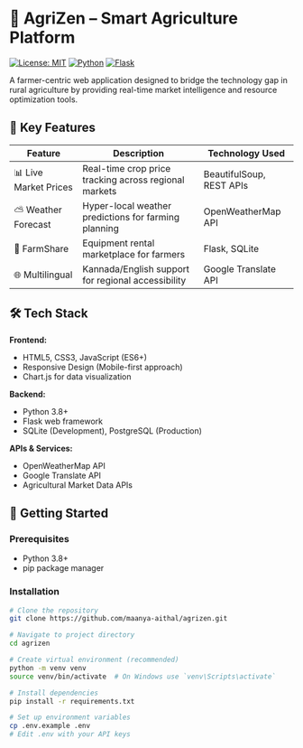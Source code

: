 # 🌾 AgriZen – Smart Agriculture Platform

[![License: MIT](https://img.shields.io/badge/License-MIT-green.svg)](https://opensource.org/licenses/MIT)
[![Python](https://img.shields.io/badge/Python-3.8%2B-blue.svg)](https://www.python.org/)
[![Flask](https://img.shields.io/badge/Flask-2.0%2B-lightgrey.svg)](https://flask.palletsprojects.com/)

A farmer-centric web application designed to bridge the technology gap in rural agriculture by providing real-time market intelligence and resource optimization tools.

## 🌟 Key Features

| Feature | Description | Technology Used |
|---------|------------|-----------------|
| 📊 Live Market Prices | Real-time crop price tracking across regional markets | BeautifulSoup, REST APIs |
| ⛅ Weather Forecast | Hyper-local weather predictions for farming planning | OpenWeatherMap API |
| 🔄 FarmShare | Equipment rental marketplace for farmers | Flask, SQLite |
| 🌐 Multilingual | Kannada/English support for regional accessibility | Google Translate API |


## 🛠️ Tech Stack

**Frontend:**
- HTML5, CSS3, JavaScript (ES6+)
- Responsive Design (Mobile-first approach)
- Chart.js for data visualization

**Backend:**
- Python 3.8+
- Flask web framework
- SQLite (Development), PostgreSQL (Production)

**APIs & Services:**
- OpenWeatherMap API
- Google Translate API
- Agricultural Market Data APIs

## 🚀 Getting Started

### Prerequisites
- Python 3.8+
- pip package manager

### Installation
```bash
# Clone the repository
git clone https://github.com/maanya-aithal/agrizen.git

# Navigate to project directory
cd agrizen

# Create virtual environment (recommended)
python -m venv venv
source venv/bin/activate  # On Windows use `venv\Scripts\activate`

# Install dependencies
pip install -r requirements.txt

# Set up environment variables
cp .env.example .env
# Edit .env with your API keys
